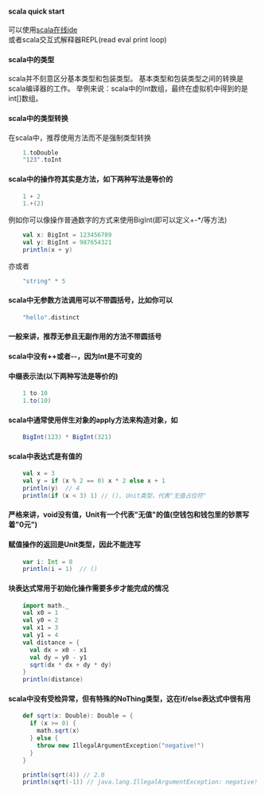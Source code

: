 #### scala quick start
可以使用[scala在线ide](https://scalafiddle.io/)  
或者scala交互式解释器REPL(read eval print loop)

#### scala中的类型
scala并不刻意区分基本类型和包装类型。
基本类型和包装类型之间的转换是scala编译器的工作。
举例来说：scala中的Int数组，最终在虚拟机中得到的是int[]数组。

#### scala中的类型转换
在scala中，推荐使用方法而不是强制类型转换
```scala
    1.toDouble
    "123".toInt
```
#### scala中的操作符其实是方法，如下两种写法是等价的
```scala
    1 + 2
    1.+(2)
```
例如你可以像操作普通数字的方式来使用BigInt(即可以定义+-*/等方法)
```scala
    val x: BigInt = 123456789
    val y: BigInt = 987654321
    println(x + y)
```
亦或者
```scala
    "string" * 5
```

#### scala中无参数方法调用可以不带圆括号，比如你可以
```scala
    "hello".distinct
```

#### 一般来讲，推荐无参且无副作用的方法不带圆括号

#### scala中没有++或者--，因为Int是不可变的

#### 中缀表示法(以下两种写法是等价的)
```scala
    1 to 10
    1.to(10)
```

#### scala中通常使用伴生对象的apply方法来构造对象，如
```scala
    BigInt(123) * BigInt(321)
```

#### scala中表达式是有值的
```scala
    val x = 3
    val y = if (x % 2 == 0) x * 2 else x + 1
    println(y)  // 4
    println(if (x < 3) 1) // (), Unit类型，代表"无值占位符"
```

#### 严格来讲，void没有值，Unit有一个代表"无值"的值(空钱包和钱包里的钞票写着"0元")

#### 赋值操作的返回是Unit类型，因此不能连写
```scala
    var i: Int = 0
    println(i = 1)  // ()
```

#### 块表达式常用于初始化操作需要多步才能完成的情况

```scala
    import math._
    val x0 = 1
    val y0 = 2
    val x1 = 3
    val y1 = 4
    val distance = {
      val dx = x0 - x1
      val dy = y0 - y1
      sqrt(dx * dx + dy * dy)
    }
    println(distance)
```

#### scala中没有受检异常，但有特殊的NoThing类型，这在if/else表达式中很有用
````scala
    def sqrt(x: Double): Double = {
      if (x >= 0) {
        math.sqrt(x)
      } else {
        throw new IllegalArgumentException("negative!")
      }
    }

    println(sqrt(4)) // 2.0
    println(sqrt(-1)) // java.lang.IllegalArgumentException: negative!
````
